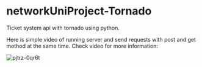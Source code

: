 # networkUniProject-Tornado
Ticket system api with tornado using python.

Here is simple video of running server and send requests with post and get method at the same time.
Check video for more information:

![pjtrz-0qr6t](https://user-images.githubusercontent.com/34987886/56369040-d3dbb900-620d-11e9-8218-71c75f6ba53f.gif)
